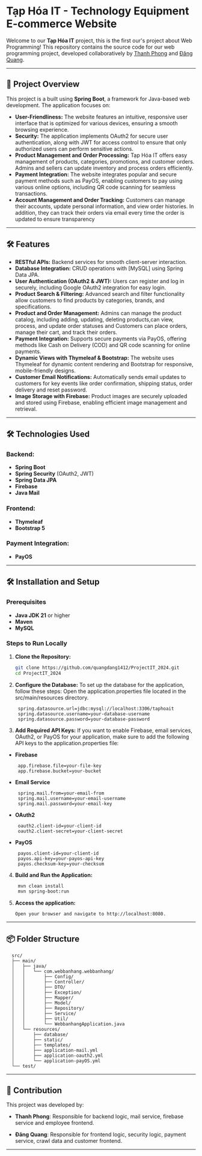 # Tạp Hóa IT - Technology Equipment E-commerce Website

Welcome to our **Tạp Hóa IT** project, this is the first our's project about Web Programming! This repository contains
the source code for our web programming project, developed collaboratively
by [Thanh Phong](https://github.com/tphong0903) and [Đăng Quang](https://github.com/quangdang1412).

---

## 🚀 Project Overview

This project is a built using **Spring Boot**, a framework for Java-based web development. The application
focuses on:

- **User-Friendliness:** The website features an intuitive, responsive user interface that is optimized for various
  devices, ensuring a smooth browsing experience.
- **Security:** The application implements OAuth2 for secure user authentication, along with JWT for access control to
  ensure that only authorized users can perform sensitive actions.
- **Product Management and Order Processing:** Tạp Hóa IT offers easy management of products, categories, promotions,
  and customer orders. Admins and sellers can update inventory and process orders efficiently.
- **Payment Integration:** The website integrates popular and secure payment methods such as PayOS, enabling customers
  to pay using various online options, including QR code scanning for seamless transactions.
- **Account Management and Order Tracking:** Customers can manage their accounts, update personal information, and view
  order histories.
  In addition, they can track their orders via email every time the order is updated to ensure transparency

---

## 🛠️ Features

- **RESTful APIs:** Backend services for smooth client-server interaction.
- **Database Integration:** CRUD operations with [MySQL] using Spring Data JPA.
- **User Authentication (OAuth2 & JWT):** Users can register and log in securely, including Google OAuth2 integration
  for easy login.
- **Product Search & Filtering:** Advanced search and filter functionality allow customers to find products by
  categories, brands, and specifications.
- **Product and Order Management:** Admins can manage the product catalog, including adding, updating, deleting
  products,can view, process, and update order statuses and Customers can place orders, manage their cart, and track
  their orders.
- **Payment Integration:** Supports secure payments via PayOS, offering methods like Cash on Delivery (COD) and QR code
  scanning for online payments.
- **Dynamic Views with Thymeleaf & Bootstrap:** The website uses Thymeleaf for dynamic content rendering and Bootstrap
  for responsive, mobile-friendly designs.
- **Customer Email Notifications:** Automatically sends email updates to customers for key events like order
  confirmation, shipping status, order delivery and reset password.
- **Image Storage with Firebase:** Product images are securely uploaded and stored using Firebase, enabling efficient
  image management and retrieval.

---

## 🛠️ Technologies Used

### Backend:

- **Spring Boot**
- **Spring Security** (OAuth2, JWT)
- **Spring Data JPA**
- **Firebase**
- **Java Mail**

### Frontend:

- **Thymeleaf**
- **Bootstrap 5**

### Payment Integration:

- **PayOS**

---

## 🛠️ Installation and Setup

### Prerequisites

- **Java JDK 21** or higher
- **Maven**
- **MySQL**

### Steps to Run Locally

1. **Clone the Repository:**
   ```bash
   git clone https://github.com/quangdang1412/ProjectIT_2024.git
   cd ProjectIT_2024
2. **Configure the Database:**
   To set up the database for the application, follow these steps:
   Open the application.properties file located in the src/main/resources directory.
   ```properties
    spring.datasource.url=jdbc:mysql://localhost:3306/taphoait
    spring.datasource.username=your-database-username
    spring.datasource.password=your-database-password

3. **Add Required API Keys:**
   If you want to enable Firebase, email services, OAuth2, or PayOS for your application, make sure to add the following
   API keys to the application.properties file:

- **Firebase**

       app.firebase.file=your-file-key
       app.firebase.bucket=your-bucket

- **Email Service**

       spring.mail.from=your-email-from
       spring.mail.username=your-email-username
       spring.mail.password=your-email-key

- **OAuth2**

       oauth2.client-id=your-client-id
       oauth2.client-secret=your-client-secret

- **PayOS**

       payos.client-id=your-client-id
       payos.api-key=your-payos-api-key
       payos.checksum-key=your-checksum     

4. **Build and Run the Application:**
      ```bash
       mvn clean install
       mvn spring-boot:run
5. **Access the application:**

       Open your browser and navigate to http://localhost:8080.

---

## 📦 Folder Structure

      src/
      ├── main/
      │   ├── java/
      │   │   └── com.webbanhang.webbanhang/
      │   │       ├── Config/
      │   │       ├── Controller/
      │   │       ├── DTO/
      │   │       ├── Exception/
      │   │       ├── Mapper/
      │   │       ├── Model/
      │   │       ├── Repository/
      │   │       ├── Service/
      │   │       ├── Util/
      │   │       └── WebbanhangApplication.java
      │   └── resources/
      │       ├── database/
      │       ├── static/
      │       ├── templates/
      │       ├── application-mail.yml
      │       ├── application-oauth2.yml
      │       └── application-payOS.yml
      └── test/

---

## 🤝 Contribution

This project was developed by:

- **Thanh Phong**: Responsible for backend logic, mail service, firebase service and employee frontend.

- **Đăng Quang**: Responsible for frontend logic, security logic, payment service, crawl data and customer
  frontend.

---


